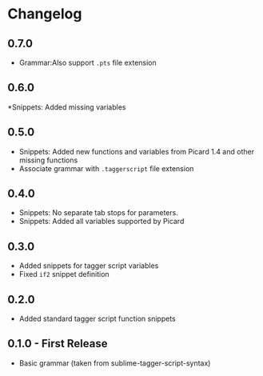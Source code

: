# Changelog

## 0.7.0
* Grammar:Also support `.pts` file extension

## 0.6.0
*Snippets: Added missing variables

## 0.5.0
* Snippets: Added new functions and variables from Picard 1.4 and other
            missing functions
* Associate grammar with `.taggerscript` file extension

## 0.4.0
* Snippets: No separate tab stops for parameters.
* Snippets: Added all variables supported by Picard

## 0.3.0
* Added snippets for tagger script variables
* Fixed `if2` snippet definition

## 0.2.0
* Added standard tagger script function snippets

## 0.1.0 - First Release
* Basic grammar (taken from sublime-tagger-script-syntax)
